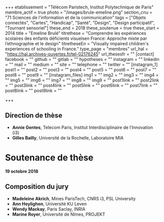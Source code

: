 +++
etablissement = "Télécom Paristech, Institut Polytechnique de Paris"
membre_actif = true
photo = "/images/brule-emeline.png"
section_cnu = "71 Sciences de l'information et de la communication"
tags = ["Objets connectés", "Cartes", "Handicap", "Santé", "Design", "Design participatif", "Tournant sensoriel"]
these_end = 2018
these_soutenue = true
these_start = 2014
title = "Emeline Brulé"
titrethese = "Comprendre les expériences scolaires des enfants déficients visuelsen France: Approche mixte par l’ethnographie et le design"
titretheseEn = "Visually impaired children's experiences of schooling in France."
type_page = "membres"
url_hal = "https://hal.archives-ouvertes.fr/tel-02176245"
url_thesesfr = ""
[contact]
facebook = ""
github = ""
gitlab = ""
hypotheses = ""
instagram = ""
linkedin = ""
mail = ""
medium = ""
site = ""
telephone = ""
twitter = ""
[instagram_1]
post1 = ""
post2 = ""
post3 = ""
post4 = ""
post5 = ""
post6 = ""
post7 = ""
post8 = ""
post9 = ""
[instagram_files]
img1 = ""
img2 = ""
img3 = ""
img4 = ""
img5 = ""
img6 = ""
img7 = ""
img8 = ""
img9 = ""
post1link = ""
post2link = ""
post3link = ""
post4link = ""
post5link = ""
post6link = ""
post7link = ""
post8link = ""
post9link = ""

+++
<!-- Supprimer les parties non remplies (supprimer les blocks de lang s'il n'y a pas deux langues). Tu es libre d'ajouter ce que tu veux à cette partie -->

## Direction de thèse

* **Annie Gentes**, Telecom Paris, Institut Interdisciplinaire de l’Innovation (i3)
* **Gilles Bailly**, Université de la Rochelle, Laboratoire MIA

# Soutenance de thèse

**19 octobre 2018**

## Composition du jury

* **Madeleine Akrich**, Mines ParisTech, CNRS i3, PSL University
* **Ann Heylighen**, Université KU Leven
* **Wendy Mackay**, Paris Saclay, INRIA
* **Marine Royer**, Université de Nîmes, PROJEKT